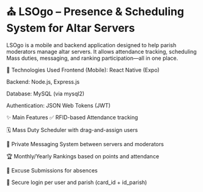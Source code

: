 
# ⛪ LSOgo – Presence & Scheduling System for Altar Servers
LSOgo is a mobile and backend application designed to help parish moderators manage altar servers. It allows attendance tracking, scheduling Mass duties, messaging, and ranking participation—all in one place.

📱 Technologies Used
Frontend (Mobile): React Native (Expo)

Backend: Node.js, Express.js

Database: MySQL (via mysql2)

Authentication: JSON Web Tokens (JWT)

✨ Main Features
✅ RFID-based Attendance tracking

🗓️ Mass Duty Scheduler with drag-and-assign users

💬 Private Messaging System between servers and moderators

🏆 Monthly/Yearly Rankings based on points and attendance

🧾 Excuse Submissions for absences

🔐 Secure login per user and parish (card_id + id_parish)
